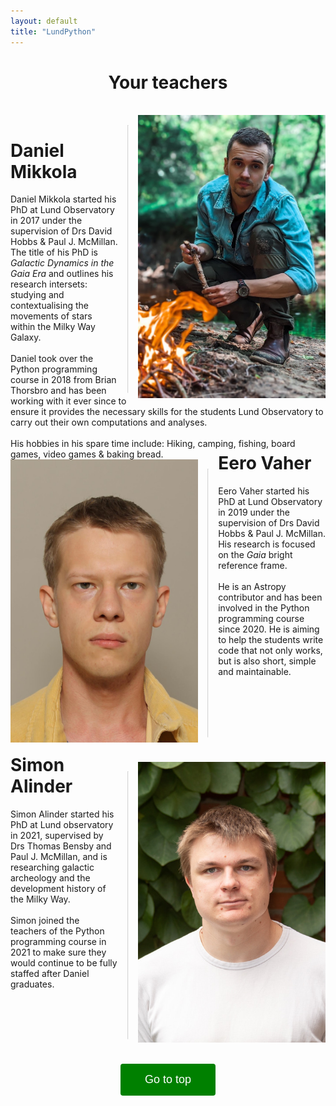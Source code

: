 ```yaml
---
layout: default
title: "LundPython"
---
```

<style>
intro {
	max-width: 14cm;
    height= 20cm;
    border: 0px;
}
div.vertical-line{
	width: 0px; /* Use only border style */
	height: 100%;
	float: right;
    opacity: 40%;
	border: 1px inset; /* This is default border style for <hr> tag */
    margin-right: 0.4cm;
    margin-left: 0.4cm;
    margin-top: 0.4cm;
}
#myBtn {
  font-size: 18px;
  border: none;
  outline: none;
  background-color: green;
  color: white;
  cursor: pointer;
  padding: 15px;
  border-radius: 4px;
  width: 4cm;
}

#myBtn:hover {
  background-color: #555;
}
</style>
<script>
function topFunction() {
  document.body.scrollTop = 0;
  document.documentElement.scrollTop = 0;
}
</script>
<h1><center>Your teachers </center></h1><br>

<intro>
    <img align="right" src="imgs/daniel.jpg" width=300>
    <div class="vertical-line" style="height: 11.3cm;"></div>
    <h1>Daniel Mikkola</h1>
    Daniel Mikkola started his PhD at Lund Observatory in 2017 under the supervision of Drs David Hobbs &  Paul J. McMillan. The title of his PhD is <i>Galactic Dynamics in the Gaia Era</i> and outlines his research intersets: studying and contextualising the movements of stars within the Milky Way Galaxy.<br>
    <br>
    Daniel took over the Python programming course in 2018 from Brian Thorsbro and has been working with it ever since to ensure it provides the necessary skills for the students Lund Observatory to carry out their own computations and analyses.<br>
    <br>
    His hobbies in his spare time include: Hiking, camping, fishing, board games, video games & baking bread.
</intro>
<br>

<intro>
    <img align=left width=300 src="imgs/eero.jpeg">
    <div class="vertical-line" style="height: 11.3cm; float:left"></div>
    <h1 style="margin-top:-0.3cm">Eero Vaher</h1>
    Eero Vaher started his PhD at Lund Observatory in 2019 under the supervision of Drs David Hobbs &  Paul J. McMillan.
    His research is focused on the <i>Gaia</i> bright reference frame.<br>
    <br>
    He is an Astropy contributor and has been involved in the Python programming course since 2020.
    He is aiming to help the students write code that not only works, but is also short, simple and maintainable.
    <br>
    <br>
    <br>
    <br>
    <br>
    <br>
    <br>
    <br>
</intro>
<br>

<intro>
	<img align="right" src="imgs/simon.jpeg" width=300>
    <div class="vertical-line" style="height: 11.3cm;"></div>
    <h1 style="margin-top:-0.3cm">Simon Alinder</h1>
    Simon Alinder started his PhD at Lund observatory in 2021, supervised by Drs Thomas Bensby and Paul J. McMillan, and is researching galactic archeology and the development history of the Milky Way.<br>
    <br>
    Simon joined the teachers of the Python programming course in 2021 to make sure they would continue to be fully staffed after Daniel graduates.
</intro>
<br><br><br><br><br><br><br><br>
<center><button class="btn-default" onclick="topFunction()" id="myBtn" title="Go to top">Go to top</button><center>
